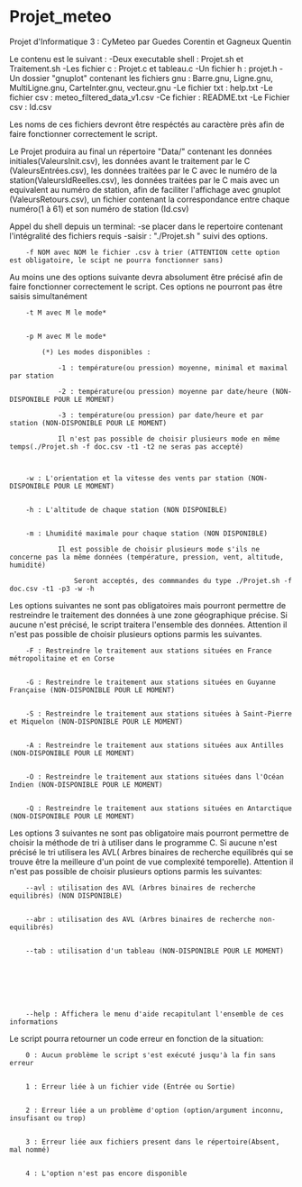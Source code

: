 # Projet_meteo


Projet d'Informatique 3 : CyMeteo 
	par Guedes Corentin et Gagneux Quentin





Le contenu est le suivant : 
	-Deux executable shell : Projet.sh et Traitement.sh
	-Les fichier c : Projet.c et tableau.c
	-Un fichier h : projet.h
	-Un dossier "gnuplot" contenant les fichiers gnu : Barre.gnu, Ligne.gnu, MultiLigne.gnu, CarteInter.gnu, vecteur.gnu
	-Le fichier txt : help.txt
	-Le fichier csv : meteo_filtered_data_v1.csv 
	-Ce fichier : README.txt
	-Le Fichier csv : Id.csv


Les noms de ces fichiers devront être respéctés au caractère près afin de faire fonctionner correctement le script.

Le Projet produira au final un répertoire "Data/" contenant les données initiales(ValeursInit.csv), les données avant le traitement par le C (ValeursEntrées.csv), les données traitées par le C avec le numéro de la station(ValeursIdReelles.csv), les données traitées par le C mais avec un equivalent au numéro de station, afin de faciliter l'affichage avec gnuplot (ValeursRetours.csv), un fichier contenant la correspondance entre chaque numéro(1 à 61) et son numéro de station (Id.csv)


Appel du shell depuis un terminal:
	-se placer dans le repertoire contenant l'intégralité des fichiers requis
	-saisir :  "./Projet.sh " suivi des options.


		-f NOM avec NOM le fichier .csv à trier (ATTENTION cette option est obligatoire, le scipt ne pourra fonctionner sans)

 		
Au moins une des options suivante devra absolument être précisé afin de faire fonctionner correctement le script.
Ces options ne pourront pas être saisis simultanément 

		-t M avec M le mode* 

		
		-p M avec M le mode*

			(*) Les modes disponibles :
				
				-1 : température(ou pression) moyenne, minimal et maximal par station

				-2 : température(ou pression) moyenne par date/heure (NON-DISPONIBLE POUR LE MOMENT)

				-3 : température(ou pression) par date/heure et par station (NON-DISPONIBLE POUR LE MOMENT)
				
				Il n'est pas possible de choisir plusieurs mode en même temps(./Projet.sh -f doc.csv -t1 -t2 ne seras pas accepté)
				
	
	
		-w : L'orientation et la vitesse des vents par station (NON-DISPONIBLE POUR LE MOMENT)

		
		-h : L'altitude de chaque station (NON DISPONIBLE)


		-m : Lhumidité maximale pour chaque station (NON DISPONIBLE)

				Il est possible de choisir plusieurs mode s'ils ne concerne pas la même données (température, pression, vent, altitude, humidité)
				
					Seront acceptés, des commmandes du type ./Projet.sh -f doc.csv -t1 -p3 -w -h 







Les options suivantes ne sont pas obligatoires mais pourront permettre de restreindre le traitement des données à une zone géographique précise.
Si aucune n'est précisé, le script traitera l'ensemble des données. Attention il n'est pas possible de choisir plusieurs options parmis les suivantes.
	

		-F : Restreindre le traitement aux stations situées en France métropolitaine et en Corse


		-G : Restreindre le traitement aux stations situées en Guyanne Française (NON-DISPONIBLE POUR LE MOMENT)


		-S : Restreindre le traitement aux stations situées à Saint-Pierre et Miquelon (NON-DISPONIBLE POUR LE MOMENT)


		-A : Restreindre le traitement aux stations situées aux Antilles (NON-DISPONIBLE POUR LE MOMENT)


		-O : Restreindre le traitement aux stations situées dans l'Océan Indien (NON-DISPONIBLE POUR LE MOMENT)


		-Q : Restreindre le traitement aux stations situées en Antarctique (NON-DISPONIBLE POUR LE MOMENT)





Les options 3 suivantes ne sont pas obligatoire mais pourront permettre de choisir la méthode de tri à utiliser dans le programme C. Si aucune n'est précisé 
le tri utilisera les AVL( Arbres binaires de recherche equilibrés qui se trouve être la meilleure d'un point de vue complexité temporelle). Attention il n'est 
pas possible de choisir plusieurs options parmis les suivantes:

		--avl : utilisation des AVL (Arbres binaires de recherche equilibrés) (NON DISPONIBLE)


		--abr : utilisation des AVL (Arbres binaires de recherche non-equilibrés)


		--tab : utilisation d'un tableau (NON-DISPONIBLE POUR LE MOMENT)





		

		--help : Affichera le menu d'aide recapitulant l'ensemble de ces informations

		
		
		
Le script pourra retourner un code erreur en fonction de la situation:

		
		
		0 : Aucun problème le script s'est exécuté jusqu'à la fin sans erreur 
		
		
		1 : Erreur liée à un fichier vide (Entrée ou Sortie)		
		
		
		2 : Erreur liée a un problème d'option (option/argument inconnu, insufisant ou trop)
		
		
		3 : Erreur liée aux fichiers present dans le répertoire(Absent, mal nommé)
		
		
		4 : L'option n'est pas encore disponible
		
		
		




















		

